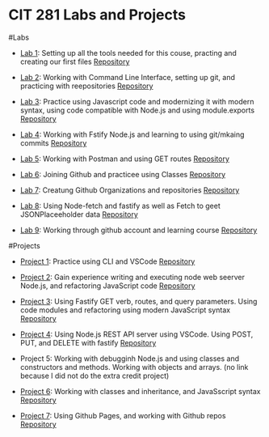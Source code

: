 # CIT 281 Labs and Projects

#Labs

+ [Lab 1](https://roseylovegb.github.io/cit281-lab1/): Setting up all the tools needed for this couse, practing and creating our first files [Repository](https://github.com/roseylovegb/cit281-lab1.git )

+ [Lab 2](https://github.com/roseylovegb/cit281-lab2.git): Working with Command Line Interface, setting up git, and practicing with reepositories [Repository](https://github.com/roseylovegb/cit281-lab2.git)

+ [Lab 3](https://roseylovegb.github.io/cit281-lab3/): Practice using Javascript code and modernizing it with modern syntax, using code compatible with Node.js and using module.exports [Repository](https://github.com/roseylovegb/cit281-lab3.git)

+ [Lab 4](https://github.com/roseylovegb/cit281-lab4.git): Working with Fstify Node.js and learning to using git/mkaing commits [Repository](https://roseylovegb.github.io/cit281-lab4/)

+ [Lab 5](https://roseylovegb.github.io/cit281-lab5/): Working with Postman and using GET routes [Repository](https://github.com/roseylovegb/cit281-lab5.git) 


+ [Lab 6](https://roseylovegb.github.io/cit281-lab6/): Joining Github and practicee using Classes [Repository](https://github.com/roseylovegb/cit281-lab6.git)

+ [Lab 7](https://roseylovegb.github.io/cit281-lab7/): Creatung Github Organizations and repositories [Repository](https://github.com/roseylovegb/cit281-lab7.git)

+ [Lab 8](https://roseylovegb.github.io/cit281-lab8/): Using Node-fetch and fastify as well as Fetch to geet JSONPlaceeholder data [Repository](https://github.com/roseylovegb/cit281-lab8.git)

+ [Lab 9](https://roseylovegb.github.io/cit281-lab9/): Working through github account and learning course [Repository](https://github.com/roseylovegb/cit281-lab9.git)


#Projects

+ [Project 1](https://roseylovegb.github.io/cit281-p1/): Practice using CLI and VSCode [Repository](https://github.com/roseylovegb/cit281-p1.git)

+ [Project 2](https://roseylovegb.github.io/cit281-p2/): Gain experience writing and executing node web seerver Node.js, and refactoring JavaScript code [Repository](https://github.com/roseylovegb/cit281-p2.git)

+ [Project 3](https://roseylovegb.github.io/cit281-p3/): Using Fastify GET verb, routes, and query parameters. Using code modules and refactoring using modern JavaScript syntax [Repository](https://github.com/roseylovegb/cit281-p3.git)

+ [Project 4](https://roseylovegb.github.io/cit281-p4/): Using Node.js REST API server using VSCode. Using POST, PUT, and DELETE with fastify [Repository](https://github.com/roseylovegb/cit281-p4.git)

+ Project 5: Working with debugginh Node.js and using classes and constructors and methods. Working with objects and arrays. (no link because I did not do the extra credit project)

+ [Project 6](https://roseylovegb.github.io/cit281-p6/): Working with classes and inheritance, and JavaSscript syntax [Repository](https://github.com/roseylovegb/cit281-p6.git)

+ [Project 7](https://roseylovegb.github.io/cit281-p7/): Using Github Pages, and working with Github repos [Repository](https://github.com/roseylovegb/cit281-p7.git)


